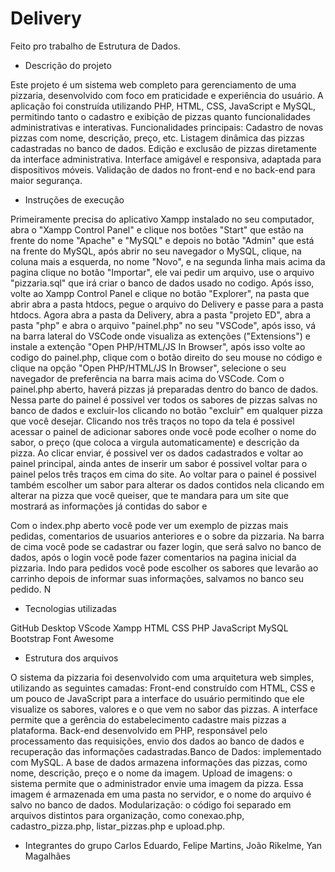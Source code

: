 # Delivery
Feito pro trabalho de Estrutura de Dados.

- Descrição do projeto

Este projeto é um sistema web completo para gerenciamento de uma pizzaria, desenvolvido com foco em praticidade e experiência do usuário. A aplicação foi construída utilizando PHP, HTML, CSS, JavaScript e MySQL, permitindo tanto o cadastro e exibição de pizzas quanto funcionalidades administrativas e interativas.
Funcionalidades principais:
Cadastro de novas pizzas com nome, descrição, preço, etc.
Listagem dinâmica das pizzas cadastradas no banco de dados.
Edição e exclusão de pizzas diretamente da interface administrativa.
Interface amigável e responsiva, adaptada para dispositivos móveis.
Validação de dados no front-end e no back-end para maior segurança.

- Instruções de execução

Primeiramente precisa do aplicativo Xampp instalado no seu computador, abra o "Xampp Control Panel" e clique nos botões "Start" que estão na frente do nome "Apache" e "MySQL" e depois no botão "Admin" que está na frente do MySQL, após abrir no seu navegador o MySQL, clique, na coluna mais a esquerda, no nome "Novo", e na segunda linha mais acima da pagina clique no botão "Importar", ele vai pedir um arquivo, use o arquivo "pizzaria.sql" que irá criar o banco de dados usado no codigo. Após isso, volte ao Xampp Control Panel e clique no botão "Explorer", na pasta que abrir abra a pasta htdocs, pegue o arquivo do Delivery e passe para a pasta htdocs. Agora abra a pasta da Delivery, abra a pasta "projeto ED", abra a pasta "php" e abra o arquivo "painel.php" no seu "VSCode", após isso, vá na barra lateral do VSCode onde visualiza as extenções ("Extensions") e instale a extenção "Open PHP/HTML/JS In Browser", após isso volte ao codigo do painel.php, clique com o botão direito do seu mouse no código e clique na opção "Open PHP/HTML/JS In Browser", selecione o seu navegador de preferência na barra mais acima do VSCode. Com o painel.php aberto, haverá pizzas já preparadas dentro do banco de dados. Nessa parte do painel é possivel ver todos os sabores de pizzas salvas no banco de dados e excluir-los clicando no botão "excluir" em qualquer pizza que você desejar. Clicando nos três traços no topo da tela é possivel acessar o painel de adicionar sabores onde você pode ecolher o nome do sabor, o preço (que coloca a virgula automaticamente) e descrição da pizza. Ao clicar enviar, é possivel ver os dados cadastrados e voltar ao painel principal, ainda antes de inserir um sabor é possivel voltar para o painel pelos três traços em cima do site. Ao voltar para o painel é possivel também escolher um sabor para alterar os dados contidos nela clicando em alterar na pizza que você queiser, que te mandara para um site que mostrará as informações já contidas do sabor e

Com o index.php aberto você pode ver um exemplo de pizzas mais pedidas, comentarios de usuarios anteriores e o sobre da pizzaria. Na barra de cima você pode se cadastrar ou fazer login, que será salvo no banco de dados, após o login você pode fazer comentarios na pagina inicial da pizzaria. Indo para pedidos você pode escolher os sabores que levarão ao carrinho depois de informar suas informações, salvamos no banco seu pedido. N

- Tecnologias utilizadas

GitHub Desktop
VScode
Xampp
HTML
CSS
PHP
JavaScript
MySQL
Bootstrap
Font Awesome

- Estrutura dos arquivos

O sistema da pizzaria foi desenvolvido com uma arquitetura web simples, utilizando as seguintes camadas:
Front-end construído com HTML, CSS e um pouco de JavaScript para a interface do usuário permitindo que ele visualize os sabores, valores e o que vem no sabor das pizzas. A interface permite que a gerência do estabelecimento cadastre mais pizzas a plataforma. Back-end desenvolvido em PHP, responsável pelo processamento das requisições, envio dos dados ao banco de dados e recuperação das informações cadastradas.Banco de Dados: implementado com MySQL. A base de dados armazena informações das pizzas, como nome, descrição, preço e o nome da imagem.
Upload de imagens: o sistema permite que o administrador envie uma imagem da pizza. Essa imagem é armazenada em uma pasta no servidor, e o nome do arquivo é salvo no banco de dados.
Modularização: o código foi separado em arquivos distintos para organização, como conexao.php, cadastro_pizza.php, listar_pizzas.php e upload.php.


- Integrantes do grupo
Carlos Eduardo, 
Felipe Martins,
João Rikelme,
Yan Magalhães
